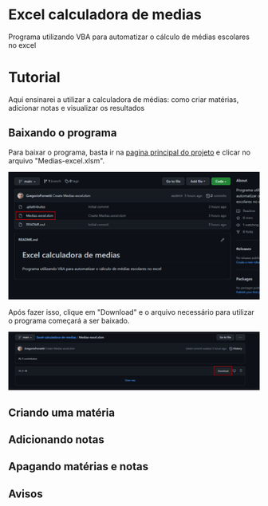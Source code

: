 # Excel calculadora de medias
 Programa utilizando VBA para automatizar o cálculo de médias escolares no excel

# Tutorial
Aqui ensinarei a utilizar a calculadora de médias: como criar matérias, adicionar notas e visualizar os resultados

## Baixando o programa
Para baixar o programa, basta ir na [pagina principal do projeto](https://github.com/GregorioFornetti/Excel-calculadora-de-medias) e clicar no arquivo "Medias-excel.xlsm".

![Imagem com o arquivo necessário marcado](https://raw.githubusercontent.com/GregorioFornetti/Excel-calculadora-de-medias/main/tutorial/editadas/1.png)

Após fazer isso, clique em "Download" e o arquivo necessário para utilizar o programa começará a ser baixado.

![Imagem mostrando onde está o botão de download](https://raw.githubusercontent.com/GregorioFornetti/Excel-calculadora-de-medias/main/tutorial/editadas/2.png)

## Criando uma matéria


## Adicionando notas


## Apagando matérias e notas


## Avisos
